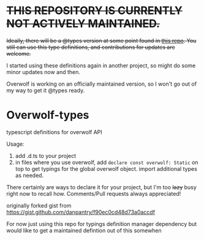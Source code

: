 # ~~THIS REPOSITORY IS CURRENTLY NOT ACTIVELY MAINTAINED.~~
~~Ideally, there will be a @types version at some point found in [this repo](https://github.com/Colorfulstan/overwolf-dts).
You still can use this type definitions, and contributions for updates are welcome.~~

I started using these definitions again in another project, so might do some minor updates now and then.

Overwolf is working on an officially maintained version, so I won't go out of my way to get it @types ready.

# Overwolf-types
typescript definitions for overwolf API

Usage:

1) add .d.ts to your project
2) in files where you use overwolf, add `declare const overwolf: Static` on top to get typings for the global overwolf object. import additional types as needed.

There certainly are ways to declare it for your project, but I'm too ~~lazy~~ busy right now to recall how.
Comments/Pull requests always appreciated!

originally forked gist from https://gist.github.com/danpantry/f90ec0cd48d73a0accdf

For now just using this repo for typings definition manager dependency but would like to get a maintained defintion out of this somewhen
